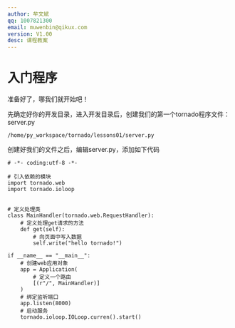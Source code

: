 ```yaml
---
author: 牟文斌
qq: 1007821300
email: muwenbin@qikux.com
version: V1.00
desc: 课程教案
---
```


# 入门程序

准备好了，哪我们就开始吧！

先确定好你的开发目录，进入开发目录后，创建我们的第一个tornado程序文件：server.py

```
/home/py_workspace/tornado/lessons01/server.py
```

创建好我们的文件之后，编辑server.py，添加如下代码

```
# -*- coding:utf-8 -*-

# 引入依赖的模块
import tornado.web
import tornado.ioloop


# 定义处理类
class MainHandler(tornado.web.RequestHandler):
    # 定义处理get请求的方法
    def get(self):
        # 向页面中写入数据
        self.write("hello tornado!")
        
if __name__ == "__main__":
    # 创建web应用对象
    app = Application(
        # 定义一个路由
        [(r"/", MainHandler)]
    )
    # 绑定监听端口
    app.listen(8000)
    # 启动服务
    tornado.ioloop.IOLoop.curren().start()
```




